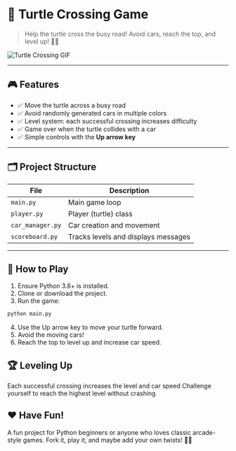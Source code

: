 # 🐢 Turtle Crossing Game

> Help the turtle cross the busy road! Avoid cars, reach the top, and level up! 🚦🐢

![Turtle Crossing GIF](https://media.giphy.com/media/l0Exk8EUzSLsrErEQ/giphy.gif)

---

## 🎮 Features

- ✅ Move the turtle across a busy road  
- ✅ Avoid randomly generated cars in multiple colors  
- ✅ Level system: each successful crossing increases difficulty  
- ✅ Game over when the turtle collides with a car  
- ✅ Simple controls with the **Up arrow key**  

---

## 🗂 Project Structure

| File | Description |
|------|-------------|
| `main.py` | Main game loop |
| `player.py` | Player (turtle) class |
| `car_manager.py` | Car creation and movement |
| `scoreboard.py` | Tracks levels and displays messages |

---

## 🚀 How to Play

1. Ensure Python 3.8+ is installed.  
2. Clone or download the project.  
3. Run the game:

```bash
python main.py
```
4. Use the Up arrow key to move your turtle forward.
5. Avoid the moving cars!
6. Reach the top to level up and increase car speed.

## 🏆 Leveling Up

Each successful crossing increases the level and car speed
Challenge yourself to reach the highest level without crashing

## ❤️ Have Fun!

A fun project for Python beginners or anyone who loves classic arcade-style games.
Fork it, play it, and maybe add your own twists! 🐢💨
